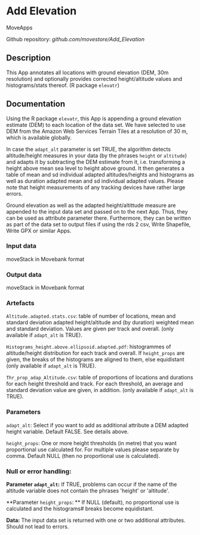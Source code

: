 # Add Elevation

MoveApps

Github repository: *github.com/movestore/Add_Elevation*

## Description
This App annotates all locations with ground elevation (DEM, 30m resolution) and optionally provides corrected height/altitude values and histograms/stats thereof. (R package `elevatr`)

## Documentation
Using the R package `elevatr`, this App is appending a ground elevation estimate (DEM) to each location of the data set. We have selected to use DEM from the Amazon Web Services Terrain Tiles at a resolution of 30 m, which is available globally.

In case the `adapt_alt` parameter is set TRUE, the algorithm detects altitude/height measures in your data (by the phrases `height` or `altitude`) and adapts it by subtracting the DEM estimate from it, i.e. transforming a height above mean sea level to height above ground. It then generates a table of mean and sd individual adapted altitudes/heights and histograms as well as duration adapted mean and sd individual adapted values. Please note that height measurements of any tracking devices have rather large errors.

Ground elevation as well as the adapted height/altittude measure are appended to the input data set and passed on to the next App. Thus, they can be used as attribute parameter there. Furthermore, they can be written as part of the data set to output files if using the rds 2 csv, Write Shapefile, Write GPX or similar Apps.


### Input data
moveStack in Movebank format

### Output data
moveStack in Movebank format

### Artefacts
`Altitude.adapted.stats.csv`:  table of number of locations, mean and standard deviation adapted height/altitude and (by duration) weighted mean and standard deviation. Values are given per track and overall. (only available if `adapt_alt` is TRUE).

`Histograms_height.above.ellipsoid.adapted.pdf`: histogrammes of altitude/height distribution for each track and overall. If `height_props` are given, the breaks of the histograms are aligned to them, else equidistant (only available if `adapt_alt` is TRUE).

`Thr_prop_adap_Altitude.csv`: table of proportions of locations and durations for each height threshold and track. For each threshold, an average and standard deviation value are given, in addition. (only available if `adapt_alt` is TRUE).

### Parameters 
`adapt_alt`: Select if you want to add as additional attribute a DEM adapted height variable. Default FALSE. See details above.

`height_props`: One or more height thresholds (in metre) that you want proportional use calculated for. For multiple values please separate by comma. Default NULL (then no proportional use is calculated).

### Null or error handling:
**Parameter `adapt_alt`:** If TRUE, problems can occur if the name of the altitude variable does not contain the phrases 'height' or 'altitude'.

**Parameter `height_props`: ** If NULL (default), no proportional use is calculated and the histograms# breaks become equidistant.

**Data:** The input data set is returned with one or two additional attributes. Should not lead to errors. 
